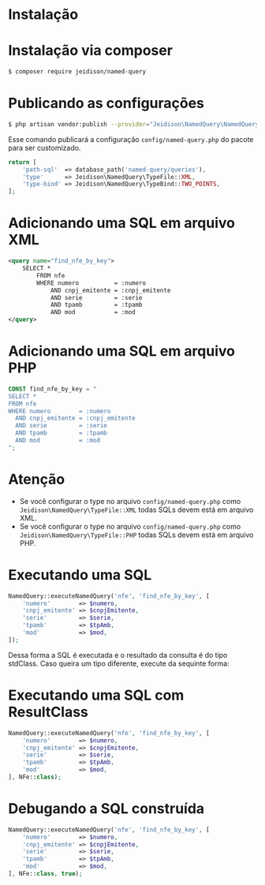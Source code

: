 # Instalação

# Instalação via composer

```bash
$ composer require jeidison/named-query
```

# Publicando as configurações

```bash
$ php artisan vendor:publish --provider="Jeidison\NamedQuery\NamedQueryServiceProvider"
```
Esse comando publicará a configuração ``` config/named-query.php ``` do pacote para ser customizado.

```php
return [
    'path-sql'  => database_path('named-query/queries'),
    'type'      => Jeidison\NamedQuery\TypeFile::XML,
    'type-bind' => Jeidison\NamedQuery\TypeBind::TWO_POINTS,
];
```

# Adicionando uma SQL em arquivo XML

```xml
<query name="find_nfe_by_key">
    SELECT *
        FROM nfe
        WHERE numero          = :numero
            AND cnpj_emitente = :cnpj_emitente
            AND serie         = :serie
            AND tpamb         = :tpamb
            AND mod           = :mod
</query>
```
# Adicionando uma SQL em arquivo PHP

```php
CONST find_nfe_by_key = "
SELECT *
FROM nfe
WHERE numero        = :numero
  AND cnpj_emitente = :cnpj_emitente
  AND serie         = :serie
  AND tpamb         = :tpamb
  AND mod           = :mod
";
```

# Atenção
* Se você configurar o type no arquivo  ``` config/named-query.php ``` como ```Jeidison\NamedQuery\TypeFile::XML``` todas SQLs devem está em arquivo XML. 
* Se você configurar o type no arquivo  ``` config/named-query.php ``` como ```Jeidison\NamedQuery\TypeFile::PHP``` todas SQLs devem está em arquivo PHP.

# Executando uma SQL

```php
NamedQuery::executeNamedQuery('nfe', 'find_nfe_by_key', [
    'numero'        => $numero,
    'cnpj_emitente' => $cnpjEmitente,
    'serie'         => $serie,
    'tpamb'         => $tpAmb,
    'mod'           => $mod,
]);
```

Dessa forma a SQL é executada e o resultado da consulta é do tipo stdClass. Caso queira um tipo diferente, execute da sequinte forma:

# Executando uma SQL com ResultClass

```php
NamedQuery::executeNamedQuery('nfe', 'find_nfe_by_key', [
    'numero'        => $numero,
    'cnpj_emitente' => $cnpjEmitente,
    'serie'         => $serie,
    'tpamb'         => $tpAmb,
    'mod'           => $mod,
], NFe::class);
```

# Debugando a SQL construída 

```php
NamedQuery::executeNamedQuery('nfe', 'find_nfe_by_key', [
    'numero'        => $numero,
    'cnpj_emitente' => $cnpjEmitente,
    'serie'         => $serie,
    'tpamb'         => $tpAmb,
    'mod'           => $mod,
], NFe::class, true);
```
